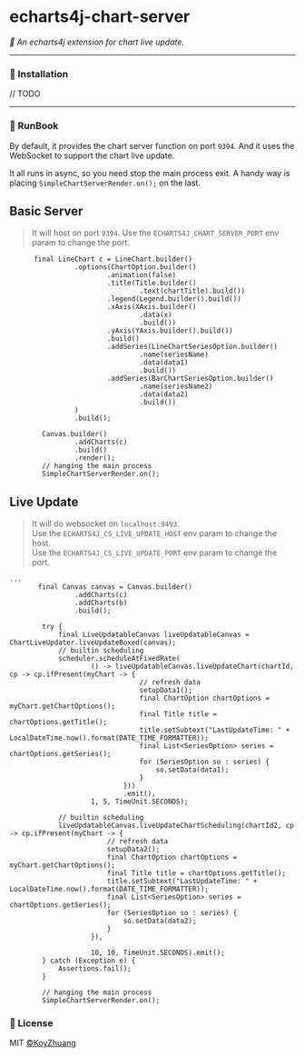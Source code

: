 # echarts4j-chart-server

*🍩 An echarts4j extension for chart live update.*

---

### 🔰 Installation

// TODO

---

### 📝 RunBook

By default, it provides the chart server function on port `9394`.
And it uses the WebSocket to support the chart live update.

It all runs in async, so you need stop the main process exit.
A handy way is placing `SimpleChartServerRender.on();` on the last.

## Basic Server

> It will host on port `9394`.
> Use the `ECHARTS4J_CHART_SERVER_PORT` env param to change the port.

```
      final LineChart c = LineChart.builder()
                .options(ChartOption.builder()
                        .animation(false)
                        .title(Title.builder()
                                .text(chartTitle).build())
                        .legend(Legend.builder().build())
                        .xAxis(XAxis.builder()
                                .data(x)
                                .build())
                        .yAxis(YAxis.builder().build())
                        .build()
                        .addSeries(LineChartSeriesOption.builder()
                                .name(seriesName)
                                .data(data1)
                                .build())
                        .addSeries(BarChartSeriesOption.builder()
                                .name(seriesName2)
                                .data(data2)
                                .build())
                )
                .build();

        Canvas.builder()
                .addCharts(c)
                .build()
                .render();
        // hanging the main process
        SimpleChartServerRender.on();
```

## Live Update

> It will do websocket on `localhost:9493`.  
> Use the `ECHARTS4J_CS_LIVE_UPDATE_HOST` env param to change the host.  
> Use the `ECHARTS4J_CS_LIVE_UPDATE_PORT` env param to change the port.

```
...
       final Canvas canvas = Canvas.builder()
                .addCharts(c)
                .addCharts(b)
                .build();

        try {
            final LiveUpdatableCanvas liveUpdatableCanvas = ChartLiveUpdater.liveUpdateBoxed(canvas);
            // builtin scheduling
            scheduler.scheduleAtFixedRate(
                    () -> liveUpdatableCanvas.liveUpdateChart(chartId, cp -> cp.ifPresent(myChart -> {
                                // refresh data
                                setupData1();
                                final ChartOption chartOptions = myChart.getChartOptions();
                                final Title title = chartOptions.getTitle();
                                title.setSubtext("LastUpdateTime: " + LocalDateTime.now().format(DATE_TIME_FORMATTER));
                                final List<SeriesOption> series = chartOptions.getSeries();
                                for (SeriesOption so : series) {
                                    so.setData(data1);
                                }
                            }))
                            .emit(),
                    1, 5, TimeUnit.SECONDS);

            // builtin scheduling
            liveUpdatableCanvas.liveUpdateChartScheduling(chartId2, cp -> cp.ifPresent(myChart -> {
                        // refresh data
                        setupData2();
                        final ChartOption chartOptions = myChart.getChartOptions();
                        final Title title = chartOptions.getTitle();
                        title.setSubtext("LastUpdateTime: " + LocalDateTime.now().format(DATE_TIME_FORMATTER));
                        final List<SeriesOption> series = chartOptions.getSeries();
                        for (SeriesOption so : series) {
                            so.setData(data2);
                        }
                    }),

                    10, 10, TimeUnit.SECONDS).emit();
        } catch (Exception e) {
            Assertions.fail();
        }
        
        // hanging the main process
        SimpleChartServerRender.on();

```

### 📃 License

MIT [©KoyZhuang](https://github.com/Koooooo-7/echarts4j/blob/main/LICENSE)